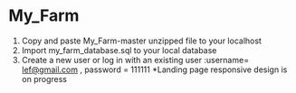 # My_Farm
1. Copy and paste My_Farm-master unzipped file to your localhost
2. Import my_farm_database.sql to your local database
3. Create a new user or log in with an existing user :username= lef@gmail.com , password = 111111
*Landing page responsive design is on progress

